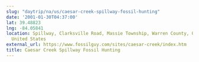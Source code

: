 ```yaml
---
slug: "daytrip/na/us/caesar-creek-spillway-fossil-hunting"
date: '2001-01-30T04:37:00'
lat: 39.48823
lng: -84.05841
location: Spillway, Clarksville Road, Massie Township, Warren County, Ohio, 45068,
  United States
external_url: https://www.fossilguy.com/sites/caesar-creek/index.htm
title: Caesar Creek Spillway Fossil Hunting
---
```



